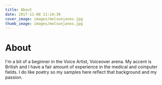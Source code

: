 ```yaml
---
title: About
date: 2017-11-08 11:14:39
cover_image: images/molsonjanos.jpg
thumb_image: images/molsonjanos.jpg
---
```

# About

I'm a bit of a beginner in the Voice Artist, Voiceover arena. My accent is British and I have a fair amount of experience in the medical and computer fields. I do like poetry so my samples here reflect that background and my passion. 
